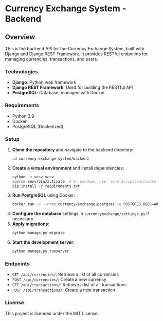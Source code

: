 
# Currency Exchange System - Backend

## Overview
This is the backend API for the Currency Exchange System, built with Django and Django REST Framework. It provides RESTful endpoints for managing currencies, transactions, and users.

### Technologies
- **Django**: Python web framework
- **Django REST Framework**: Used for building the RESTful API
- **PostgreSQL**: Database, managed with Docker

### Requirements
- Python 3.9
- Docker
- PostgreSQL (Dockerized)

### Setup
1. **Clone the repository** and navigate to the backend directory:
   ```bash
   cd currency-exchange-system/backend
   ```
2. **Create a virtual environment** and install dependencies:
   ```bash
   python -m venv venv
   source venv/bin/activate  # On Windows, use `venv\Scripts\activate`
   pip install -r requirements.txt
   ```
3. **Run PostgreSQL** using Docker:
   ```bash
   docker run -d --name currency-exchange-postgres -e POSTGRES_USER=admin -e POSTGRES_PASSWORD=admin123 -e POSTGRES_DB=currency_exchange -p 5432:5432 postgres
   ```
4. **Configure the database** settings in `currencyexchange/settings.py` if necessary.
5. **Apply migrations**:
   ```bash
   python manage.py migrate
   ```
6. **Start the development server**:
   ```bash
   python manage.py runserver
   ```

### Endpoints
- `GET /api/currencies/`: Retrieve a list of all currencies
- `POST /api/currencies/`: Create a new currency
- `GET /api/transactions/`: Retrieve a list of all transactions
- `POST /api/transactions/`: Create a new transaction

### License
This project is licensed under the MIT License.
